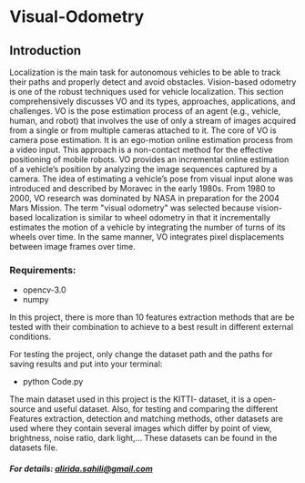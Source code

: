 # Visual-Odometry

## Introduction
 Localization is the main task for autonomous vehicles to be able to track their paths and properly detect and avoid obstacles. Vision-based odometry is one of the robust techniques used for vehicle localization. This section comprehensively discusses VO and its types, approaches, applications, and challenges.
 VO is the pose estimation process of an agent (e.g., vehicle, human, and robot) that involves the use of only a stream of images acquired from a single or from multiple cameras attached to it. The core of VO is camera pose estimation. It is an ego-motion online estimation process from a video input. This approach is a non-contact method for the effective positioning of mobile robots. VO provides an incremental online estimation of a vehicle’s position by analyzing the image sequences captured by a camera.
The idea of estimating a vehicle’s pose from visual input alone was introduced and described by Moravec in the early 1980s. From 1980 to 2000, VO research was dominated by NASA in preparation for the 2004 Mars Mission. The term "visual odometry" was selected because vision-based localization is similar to wheel odometry in that it incrementally estimates the motion of a vehicle by integrating the number of turns of its wheels over time. In the same manner, VO integrates pixel displacements between image frames over time.

### Requirements:
* opencv-3.0 
* numpy

In this project, there is more than 10 features extraction methods that are be tested with their combination to achieve to a best result in different external conditions.

For testing the project, only change the dataset path and the paths for saving results and put into your terminal:
* python Code.py

The main dataset used in this project is the KITTI- dataset, it is a open-source and useful dataset.
Also, for testing and comparing the different Features extraction, detection and matching methods, other datasets are used where they contain several images which differ by point of view, brightness, noise ratio, dark light,... These datasets can be found in the datasets file.

##### For details: alirida.sahili@gmail.com
